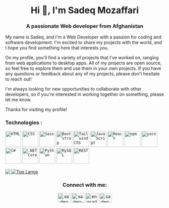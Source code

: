 <h1 align="center">Hi 👋, I'm Sadeq Mozaffari</h1>
<h3 align="center">A passionate Web developer from Afghanistan</h3>
<p>
My name is Sadeq, and I'm a Web Developer with a passion for coding and software development. I'm excited to share my projects with the world, and I hope you find something here that interests you. 

On my profile, you'll find a variety of projects that I've worked on, ranging from web applications to desktop apps. All of my projects are open source, so feel free to explore them and use them in your own projects. If you have any questions or feedback about any of my projects, please don't hesitate to reach out! 

I'm always looking for new opportunities to collaborate with other developers, so if you're interested in working together on something, please let me know. 

Thanks for visiting my profile!
</p>

<p align="center>
  📫 How to reach me **sadeqmozaffari@gmail.com**
  <img src="https://komarev.com/ghpvc/?username=sadeqmozaffari&label=Profile%20views&color=0e75b6&style=flat" alt="sadeqmozaffari" /> 
</p>

<h3 align=""> Technologies :</h3>																 
<div align="">
	<code><img height="50" src="https://user-images.githubusercontent.com/25181517/192158954-f88b5814-d510-4564-b285-dff7d6400dad.png" alt="HTML" title="HTML" /></code>
	<code><img height="50" src="https://user-images.githubusercontent.com/25181517/183898674-75a4a1b1-f960-4ea9-abcb-637170a00a75.png" alt="CSS" title="CSS" /></code>
	<code><img height="50" src="https://user-images.githubusercontent.com/25181517/192158956-48192682-23d5-4bfc-9dfb-6511ade346bc.png" alt="Sass" title="Sass" /></code>
	<code><img height="50" src="https://user-images.githubusercontent.com/25181517/183898054-b3d693d4-dafb-4808-a509-bab54cf5de34.png" alt="Bootstrap" title="Bootstrap" /></code>
	<code><img height="50" src="https://user-images.githubusercontent.com/25181517/202896760-337261ed-ee92-4979-84c4-d4b829c7355d.png" alt="Tailwind CSS" title="Tailwind CSS" /></code>
	<code><img height="50" src="https://user-images.githubusercontent.com/25181517/117447155-6a868a00-af3d-11eb-9cfe-245df15c9f3f.png" alt="JavaScript" title="JavaScript" /></code>
	<code><img height="50" src="https://user-images.githubusercontent.com/25181517/183897015-94a058a6-b86e-4e42-a37f-bf92061753e5.png" alt="React" title="React" /></code>
	<code><img height="50" src="https://user-images.githubusercontent.com/25181517/121401671-49102800-c959-11eb-9f6f-74d49a5e1774.png" alt="npm" title="npm" /></code>
	<code><img height="50" src="https://user-images.githubusercontent.com/25181517/183049794-a3dfaddd-22ee-4ffe-b0b4-549ccd4879f9.png" alt="yarn" title="yarn" /></code>
	<code><img height="50" src="https://user-images.githubusercontent.com/25181517/121405384-444d7300-c95d-11eb-959f-913020d3bf90.png" alt="C#" title="C#" /></code>
	<code><img height="50" src="https://user-images.githubusercontent.com/25181517/121405754-b4f48f80-c95d-11eb-8893-fc325bde617f.png" alt=".NET Core" title=".NET Core" /></code>
	<code><img height="50" src="https://user-images.githubusercontent.com/25181517/183423507-c056a6f9-1ba8-4312-a350-19bcbc5a8697.png" alt="Python" title="Python" /></code>
	<code><img height="50" src="https://user-images.githubusercontent.com/25181517/183896128-ec99105a-ec1a-4d85-b08b-1aa1620b2046.png" alt="MySQL" title="MySQL" /></code>
	<code><img height="50" src="https://user-images.githubusercontent.com/25181517/192107858-fe19f043-c502-4009-8c47-476fc89718ad.png" alt="REST" title="REST" /></code>
</div>


<a href="https://github.com/sadeqmozaffari/github-readme-stats">

 [![Top Langs](https://github-readme-stats.vercel.app/api/top-langs/?username=sadeqmozaffari&layout=compact)](https://github.com/sadeqmozaffari/github-readme-stats)
</a>
<a href="https://github.com/sadeqmozaffari/convoychat">
  <img align="left" src="https://github-readme-stats.vercel.app/api/pin/?username=sadeqmozaffari&repo=convoychat" />
</a>

<h3 align="center">Connect with me:</h3>
<p align="center">
<a href="https://twitter.com/sadeqmozaffari" target="blank"><img align="center" src="https://raw.githubusercontent.com/rahuldkjain/github-profile-readme-generator/master/src/images/icons/Social/twitter.svg" alt="sadeqmozaffari" height="30" width="40" /></a>
<a href="https://linkedin.com/in/sadeq-mozaffari-391a13161" target="blank"><img align="center" src="https://raw.githubusercontent.com/rahuldkjain/github-profile-readme-generator/master/src/images/icons/Social/linked-in-alt.svg" alt="sadeq-mozaffari-391a13161" height="30" width="40" /></a>
<a href="https://fb.com/engsadeqmozaffari" target="blank"><img align="center" src="https://raw.githubusercontent.com/rahuldkjain/github-profile-readme-generator/master/src/images/icons/Social/facebook.svg" alt="engsadeqmozaffari" height="30" width="40" /></a>
<a href="https://instagram.com/sadeq.mozaffari" target="blank"><img align="center" src="https://raw.githubusercontent.com/rahuldkjain/github-profile-readme-generator/master/src/images/icons/Social/instagram.svg" alt="sadeq.mozaffari" height="30" width="40" /></a>
</p>
